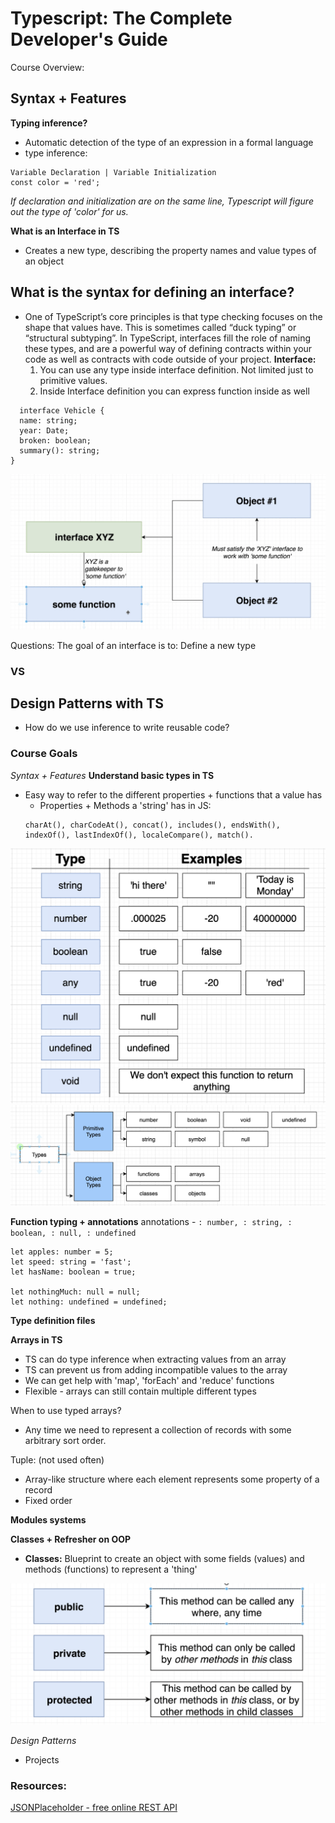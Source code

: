 # Typescript: The Complete Developer's Guide


Course Overview:

## Syntax + Features

**Typing inference?**
  - Automatic detection of the type of an expression in a formal language
  - type inference: 
  ```
  Variable Declaration | Variable Initialization
  const color = 'red';
  ```
  *If declaration and initialization are on the same line, Typescript will figure out the type of 'color' for us.*

**What is an Interface in TS**
  - Creates a new type, describing the property names and value types of an object

**What is the syntax for defining an interface?**
- 
- One of TypeScript’s core principles is that type checking focuses on the shape that values have. This is sometimes called “duck typing” or “structural subtyping”. In TypeScript, interfaces fill the role of naming these types, and are a powerful way of defining contracts within your code as well as contracts with code outside of your project.
**Interface:**
  1. You can use any type inside interface definition. Not limited just to primitive values.
  2. Inside Interface definition you can express function inside as well
```
  interface Vehicle {
  name: string;
  year: Date;
  broken: boolean;
  summary(): string;
}
```
![interfaces](fetchjson/images/interfaces.png)

Questions:
The goal of an interface is to: Define a new type

### VS

## Design Patterns with TS

- How do we use inference to write reusable code?

### Course Goals

*Syntax + Features*
**Understand basic types in TS**
  - Easy way to refer to the different properties + functions that a value has
    - Properties + Methods a 'string' has in JS:
     ```
    charAt(), charCodeAt(), concat(), includes(), endsWith(), indexOf(), lastIndexOf(), localeCompare(), match().
     ```
![Types](fetchjson/images/types.png)
![Primitive & Object Types](fetchjson/images/primitive-object.png)

**Function typing + annotations**
annotations -  `: number, : string, : boolean, : null, : undefined`
```
let apples: number = 5;
let speed: string = 'fast';
let hasName: boolean = true;

let nothingMuch: null = null;
let nothing: undefined = undefined;
```

**Type definition files**

**Arrays in TS**
  - TS can do type inference when extracting values from an array
  - TS can prevent us from adding incompatible values to the array
  - We can get help with 'map', 'forEach' and 'reduce' functions
  - Flexible - arrays can still contain multiple different types

When to use typed arrays?
  - Any time we need to represent a collection of records with some arbitrary sort order.

Tuple: (not used often)
  - Array-like structure where each element represents some property of a record
  - Fixed order

**Modules systems**

**Classes + Refresher on OOP**

  - **Classes:** Blueprint to create an object with some fields (values) and methods (functions) to represent a 'thing'

![classes](fetchjson/images/classes.png) 

*Design Patterns*
- Projects

### Resources:

[JSONPlaceholder - free online REST API](http://jsonplaceholder.typicode.com/)